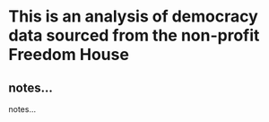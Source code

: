 # This is an analysis of democracy data sourced from the non-profit Freedom House

## notes...
notes...
